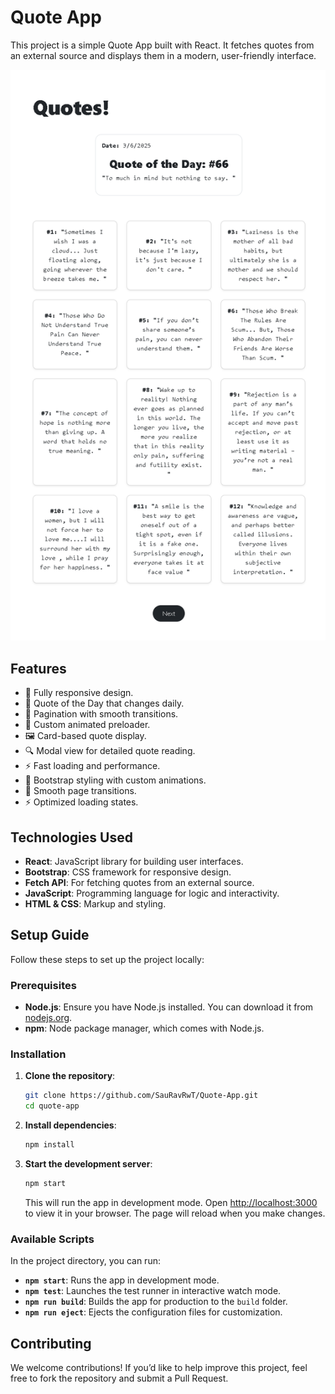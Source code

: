 # Quote App

This project is a simple Quote App built with React. It fetches quotes from an external source and displays them in a modern, user-friendly interface.

<img src="./Images/Quote-App.png" />

## Features

- 📱 Fully responsive design.
- 📅 Quote of the Day that changes daily.
- 🔄 Pagination with smooth transitions.
- 💫 Custom animated preloader.
- 🖼️ Card-based quote display.
- 🔍 Modal view for detailed quote reading.
- ⚡ Fast loading and performance.
- 🎨 Bootstrap styling with custom animations.
- 🔄 Smooth page transitions.
- ⚡ Optimized loading states.

## Technologies Used

- **React**: JavaScript library for building user interfaces.
- **Bootstrap**: CSS framework for responsive design.
- **Fetch API**: For fetching quotes from an external source.
- **JavaScript**: Programming language for logic and interactivity.
- **HTML & CSS**: Markup and styling.

## Setup Guide

Follow these steps to set up the project locally:

### Prerequisites

- **Node.js**: Ensure you have Node.js installed. You can download it from [nodejs.org](https://nodejs.org/).
- **npm**: Node package manager, which comes with Node.js.

### Installation

1. **Clone the repository**:
   ```sh
   git clone https://github.com/SauRavRwT/Quote-App.git
   cd quote-app
   ```

2. **Install dependencies**:
   ```sh
   npm install
   ```

3. **Start the development server**:
   ```sh
   npm start
   ```

   This will run the app in development mode. Open [http://localhost:3000](http://localhost:3000) to view it in your browser. The page will reload when you make changes.

### Available Scripts

In the project directory, you can run:

- **`npm start`**: Runs the app in development mode.
- **`npm test`**: Launches the test runner in interactive watch mode.
- **`npm run build`**: Builds the app for production to the `build` folder.
- **`npm run eject`**: Ejects the configuration files for customization.

## Contributing
We welcome contributions! If you’d like to help improve this project, feel free to fork the repository and submit a Pull Request.
